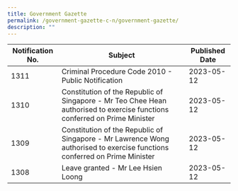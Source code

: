 ```yaml
---
title: Government Gazette
permalink: /government-gazette-c-n/government-gazette/
description: ""
---
```

| Notification No. | Subject | Published Date |
| ------- | -------- | -------- |
| 1311    | Criminal Procedure Code 2010 - Public Notification | 2023-05-12 |
| 1310    | Constitution of the Republic of Singapore - Mr Teo Chee Hean authorised to exercise functions conferred on Prime Minister | 2023-05-12 |
| 1309    | Constitution of the Republic of Singapore - Mr Lawrence Wong authorised to exercise functions conferred on Prime Minister | 2023-05-12 |
| 1308    | Leave granted - Mr Lee Hsien Loong | 2023-05-12 |
